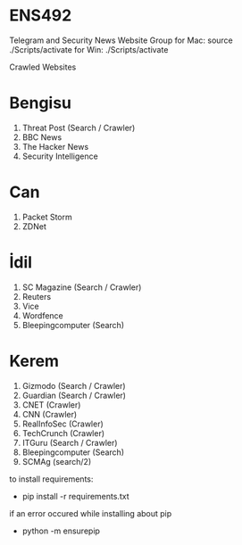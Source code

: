 # ENS492

Telegram and Security News Website Group
for Mac: source ./Scripts/activate
for Win: ./Scripts/activate

Crawled Websites

# Bengisu

1. Threat Post (Search / Crawler)
2. BBC News
3. The Hacker News
4. Security Intelligence

# Can

1. Packet Storm
2. ZDNet

# İdil

1. SC Magazine (Search / Crawler)
2. Reuters
3. Vice
4. Wordfence
5. Bleepingcomputer (Search)

# Kerem

1. Gizmodo (Search / Crawler)
2. Guardian (Search / Crawler)
3. CNET (Crawler)
4. CNN (Crawler)
5. RealInfoSec (Crawler)
6. TechCrunch (Crawler)
7. ITGuru (Search / Crawler)
8. Bleepingcomputer (Search)
9. SCMAg (search/2)

to install requirements:

- pip install -r requirements.txt

if an error occured while installing about pip

- python -m ensurepip
